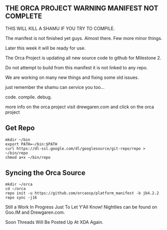 THE ORCA PROJECT WARNING MANIFEST NOT COMPLETE 
------------------------------------------------

THIS WILL KILL A SHAMU IF YOU TRY TO COMPILE. 

The manifest is not finished yet guys. Almost there. Few more minor things.

Later this week it will be ready for use.



The Orca Project is updating all new source code to github for Milestone 2.

Do not attempt to build from this manifest it is not linked to any repo.

We are working on many new things and fixing some old issues. 

just remember the shamu can service you too...

code. compile. debug.

more info on the orca project visit drewgaren.com and click on the orca project


Get Repo
--------

    mkdir ~/bin
    export PATH=~/bin:$PATH
    curl https://dl-ssl.google.com/dl/googlesource/git-repo/repo > ~/bin/repo
    chmod a+x ~/bin/repo

Syncing the Orca Source
---------------------------------------

    mkdir ~/orca
    cd ~/orca
    repo init -u https://github.com/orcaosp/platform_manifest -b jb4.2.2
    repo sync -j16



Still a Work In Progress Just To Let Y'All Know! Nightlies can be found on Goo.IM and Drewgaren.com.

Soon Threads Will Be Posted Up At XDA Again.
